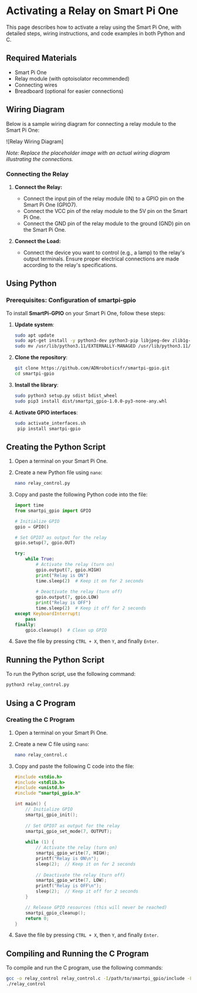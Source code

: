 # Activating a Relay on Smart Pi One

This page describes how to activate a relay using the Smart Pi One, with detailed steps, wiring instructions, and code examples in both Python and C.

## Required Materials

- Smart Pi One
- Relay module (with optoisolator recommended)
- Connecting wires
- Breadboard (optional for easier connections)

## Wiring Diagram

Below is a sample wiring diagram for connecting a relay module to the Smart Pi One:

![Relay Wiring Diagram]

*Note: Replace the placeholder image with an actual wiring diagram illustrating the connections.*

### Connecting the Relay

1. **Connect the Relay:**
   - Connect the input pin of the relay module (IN) to a GPIO pin on the Smart Pi One (GPIO7).
   - Connect the VCC pin of the relay module to the 5V pin on the Smart Pi One.
   - Connect the GND pin of the relay module to the ground (GND) pin on the Smart Pi One.

2. **Connect the Load:**
   - Connect the device you want to control (e.g., a lamp) to the relay's output terminals. Ensure proper electrical connections are made according to the relay's specifications.

## Using Python

### Prerequisites: Configuration of smartpi-gpio

To install **SmartPi-GPIO** on your Smart Pi One, follow these steps:

1. **Update system**:
   ```bash
   sudo apt update 
   sudo apt-get install -y python3-dev python3-pip libjpeg-dev zlib1g-dev libtiff-dev
   sudo mv /usr/lib/python3.11/EXTERNALLY-MANAGED /usr/lib/python3.11/EXTERNALLY-MANAGED.old

2. **Clone the repository**:
   ```bash
   git clone https://github.com/ADNroboticsfr/smartpi-gpio.git
   cd smartpi-gpio

3. **Install the library**:
   ```bash
   sudo python3 setup.py sdist bdist_wheel
   sudo pip3 install dist/smartpi_gpio-1.0.0-py3-none-any.whl


4. **Activate GPIO interfaces**:
   ```bash
   sudo activate_interfaces.sh
    pip install smartpi-gpio
    ```

## Creating the Python Script

1. Open a terminal on your Smart Pi One.
2. Create a new Python file using `nano`:

   ```bash
   nano relay_control.py
   ```

3. Copy and paste the following Python code into the file:

   ```python
   import time
   from smartpi_gpio import GPIO

   # Initialize GPIO
   gpio = GPIO()

   # Set GPIO7 as output for the relay
   gpio.setup(7, gpio.OUT)

   try:
       while True:
           # Activate the relay (turn on)
           gpio.output(7, gpio.HIGH)
           print("Relay is ON")
           time.sleep(2)  # Keep it on for 2 seconds
           
           # Deactivate the relay (turn off)
           gpio.output(7, gpio.LOW)
           print("Relay is OFF")
           time.sleep(2)  # Keep it off for 2 seconds
   except KeyboardInterrupt:
       pass
   finally:
       gpio.cleanup()  # Clean up GPIO
   ```

4. Save the file by pressing `CTRL + X`, then `Y`, and finally `Enter`.

## Running the Python Script

To run the Python script, use the following command:

```bash
python3 relay_control.py
```

## Using a C Program

### Creating the C Program

1. Open a terminal on your Smart Pi One.
2. Create a new C file using `nano`:

   ```bash
   nano relay_control.c
   ```

3. Copy and paste the following C code into the file:

   ```c
   #include <stdio.h>
   #include <stdlib.h>
   #include <unistd.h>
   #include "smartpi_gpio.h"

   int main() {
       // Initialize GPIO
       smartpi_gpio_init();
       
       // Set GPIO7 as output for the relay
       smartpi_gpio_set_mode(7, OUTPUT);
       
       while (1) {
           // Activate the relay (turn on)
           smartpi_gpio_write(7, HIGH);
           printf("Relay is ON\n");
           sleep(2);  // Keep it on for 2 seconds
           
           // Deactivate the relay (turn off)
           smartpi_gpio_write(7, LOW);
           printf("Relay is OFF\n");
           sleep(2);  // Keep it off for 2 seconds
       }

       // Release GPIO resources (this will never be reached)
       smartpi_gpio_cleanup();
       return 0;
   }
   ```

4. Save the file by pressing `CTRL + X`, then `Y`, and finally `Enter`.

## Compiling and Running the C Program

To compile and run the C program, use the following commands:

```bash
gcc -o relay_control relay_control.c -I/path/to/smartpi_gpio/include -L/path/to/smartpi_gpio/lib -lsmartpi_gpio
./relay_control
```

